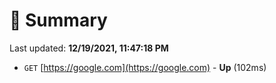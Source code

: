 # 📖 Summary
Last updated: **12/19/2021, 11:47:18 PM**

- `GET` [https://google.com](https://google.com) - **Up** (102ms)
